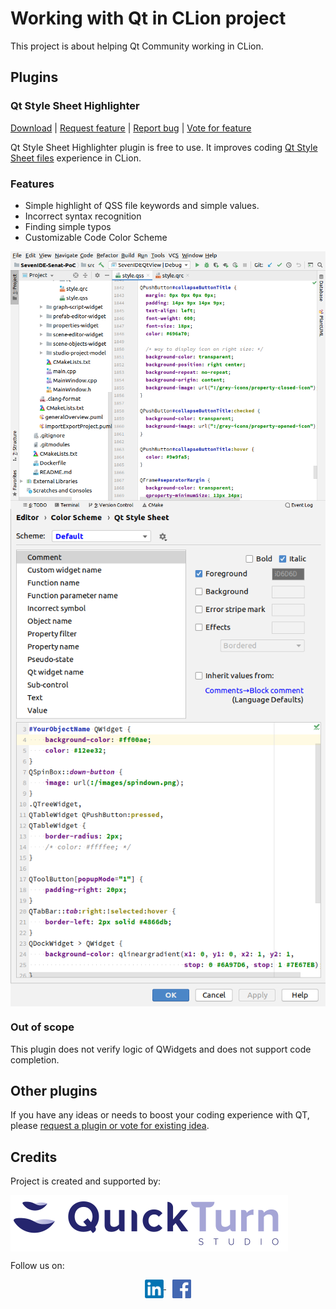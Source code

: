 # Working with Qt in CLion project

This project is about helping Qt Community working in CLion.

## Plugins

### Qt Style Sheet Highlighter

[Download](https://www.quickturnstudio.com)
| [Request feature](https://github.com/Quick-Turn-Studio/CLionSupportForQt/issues)
| [Report bug](https://github.com/Quick-Turn-Studio/CLionSupportForQt/issues)
| [Vote for feature](https://github.com/Quick-Turn-Studio/CLionSupportForQt/issues)   

Qt Style Sheet Highlighter plugin is free to use.
It improves coding [Qt Style Sheet files](https://doc.qt.io/qt-5/stylesheet.html) experience in CLion.

### Features

* Simple highlight of QSS file keywords and simple values.
* Incorrect syntax recognition
* Finding simple typos 
* Customizable Code Color Scheme

<img align="center" src="resources/qss-highlighter-screen.png" alt="QSS-Highlighter-screen"/>

<br/>

<img align="center" src="resources/qss-highlighter-color-scheme-editor.png" alt="QSS-Highlighter-color-scheme"/>

### Out of scope

This plugin does not verify logic of QWidgets and does not support code completion.   

## Other plugins
If you have any ideas or needs to boost your coding experience with QT, please [request a plugin or vote for existing idea](https://github.com/Quick-Turn-Studio/CLionSupportForQt/issues).

## Credits

Project is created and supported by:

<a href="https://quickturnstudio.com/qtgithub"><img align="middle" src="resources/quick-turn-studio-logo.png" alt="Quick Turn Studio website"/></a>

Follow us on:
<div style="text-align: center; display: block; margin-left: auto; margin-right: auto;">
    <a style="margin-right: 10px;" href="https://www.linkedin.com/company/quick-turn-studio">
        <img align="middle" src="resources/linkedin-logo.png" alt="LinkedIn" width="30"/>
    </a>    
    <a href="https://www.facebook.com/QuickTurnStudio/">
        <img align="middle" src="resources/facebook-logo.png" alt="Facebook" width="30"/>
    </a>
</div>